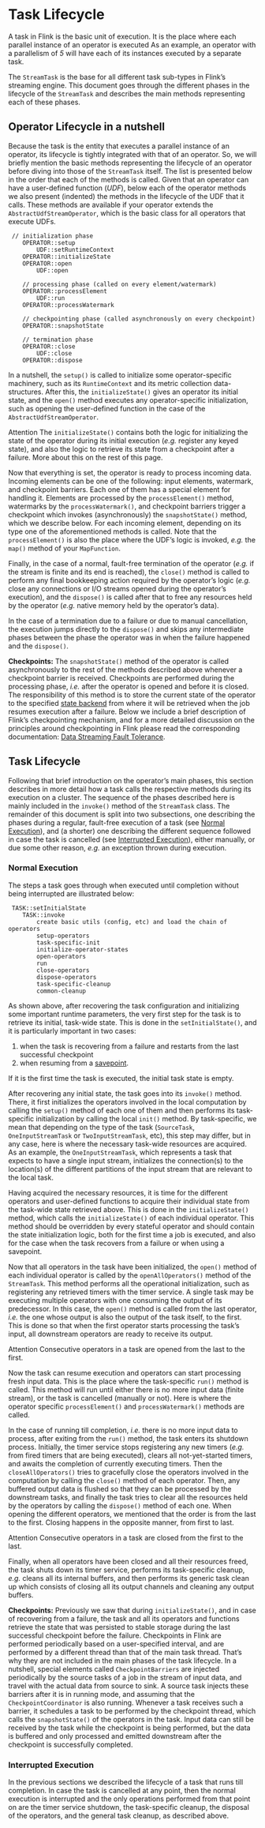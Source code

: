 

# Task Lifecycle

A task in Flink is the basic unit of execution. It is the place where each parallel instance of an operator is executed As an example, an operator with a parallelism of _5_ will have each of its instances executed by a separate task.

The `StreamTask` is the base for all different task sub-types in Flink’s streaming engine. This document goes through the different phases in the lifecycle of the `StreamTask` and describes the main methods representing each of these phases.

## Operator Lifecycle in a nutshell

Because the task is the entity that executes a parallel instance of an operator, its lifecycle is tightly integrated with that of an operator. So, we will briefly mention the basic methods representing the lifecycle of an operator before diving into those of the `StreamTask` itself. The list is presented below in the order that each of the methods is called. Given that an operator can have a user-defined function (_UDF_), below each of the operator methods we also present (indented) the methods in the lifecycle of the UDF that it calls. These methods are available if your operator extends the `AbstractUdfStreamOperator`, which is the basic class for all operators that execute UDFs.

```
 // initialization phase
    OPERATOR::setup
        UDF::setRuntimeContext
    OPERATOR::initializeState
    OPERATOR::open
        UDF::open

    // processing phase (called on every element/watermark)
    OPERATOR::processElement
        UDF::run
    OPERATOR::processWatermark

    // checkpointing phase (called asynchronously on every checkpoint)
    OPERATOR::snapshotState

    // termination phase
    OPERATOR::close
        UDF::close
    OPERATOR::dispose 
```

In a nutshell, the `setup()` is called to initialize some operator-specific machinery, such as its `RuntimeContext` and its metric collection data-structures. After this, the `initializeState()` gives an operator its initial state, and the `open()` method executes any operator-specific initialization, such as opening the user-defined function in the case of the `AbstractUdfStreamOperator`.

Attention The `initializeState()` contains both the logic for initializing the state of the operator during its initial execution (_e.g._ register any keyed state), and also the logic to retrieve its state from a checkpoint after a failure. More about this on the rest of this page.

Now that everything is set, the operator is ready to process incoming data. Incoming elements can be one of the following: input elements, watermark, and checkpoint barriers. Each one of them has a special element for handling it. Elements are processed by the `processElement()` method, watermarks by the `processWatermark()`, and checkpoint barriers trigger a checkpoint which invokes (asynchronously) the `snapshotState()` method, which we describe below. For each incoming element, depending on its type one of the aforementioned methods is called. Note that the `processElement()` is also the place where the UDF’s logic is invoked, _e.g._ the `map()` method of your `MapFunction`.

Finally, in the case of a normal, fault-free termination of the operator (_e.g._ if the stream is finite and its end is reached), the `close()` method is called to perform any final bookkeeping action required by the operator’s logic (_e.g._ close any connections or I/O streams opened during the operator’s execution), and the `dispose()` is called after that to free any resources held by the operator (_e.g._ native memory held by the operator’s data).

In the case of a termination due to a failure or due to manual cancellation, the execution jumps directly to the `dispose()` and skips any intermediate phases between the phase the operator was in when the failure happened and the `dispose()`.

**Checkpoints:** The `snapshotState()` method of the operator is called asynchronously to the rest of the methods described above whenever a checkpoint barrier is received. Checkpoints are performed during the processing phase, _i.e._ after the operator is opened and before it is closed. The responsibility of this method is to store the current state of the operator to the specified [state backend](//ci.apache.org/projects/flink/flink-docs-release-1.7/ops/state/state_backends.html) from where it will be retrieved when the job resumes execution after a failure. Below we include a brief description of Flink’s checkpointing mechanism, and for a more detailed discussion on the principles around checkpointing in Flink please read the corresponding documentation: [Data Streaming Fault Tolerance](//ci.apache.org/projects/flink/flink-docs-release-1.7/internals/stream_checkpointing.html).

## Task Lifecycle

Following that brief introduction on the operator’s main phases, this section describes in more detail how a task calls the respective methods during its execution on a cluster. The sequence of the phases described here is mainly included in the `invoke()` method of the `StreamTask` class. The remainder of this document is split into two subsections, one describing the phases during a regular, fault-free execution of a task (see [Normal Execution](#normal-execution)), and (a shorter) one describing the different sequence followed in case the task is cancelled (see [Interrupted Execution](#interrupted-execution)), either manually, or due some other reason, _e.g._ an exception thrown during execution.

### Normal Execution

The steps a task goes through when executed until completion without being interrupted are illustrated below:

```
 TASK::setInitialState
    TASK::invoke
	    create basic utils (config, etc) and load the chain of operators
	    setup-operators
	    task-specific-init
	    initialize-operator-states
   	    open-operators
	    run
	    close-operators
	    dispose-operators
	    task-specific-cleanup
	    common-cleanup 
```

As shown above, after recovering the task configuration and initializing some important runtime parameters, the very first step for the task is to retrieve its initial, task-wide state. This is done in the `setInitialState()`, and it is particularly important in two cases:

1.  when the task is recovering from a failure and restarts from the last successful checkpoint
2.  when resuming from a [savepoint](//ci.apache.org/projects/flink/flink-docs-release-1.7/ops/state/savepoints.html).

If it is the first time the task is executed, the initial task state is empty.

After recovering any initial state, the task goes into its `invoke()` method. There, it first initializes the operators involved in the local computation by calling the `setup()` method of each one of them and then performs its task-specific initialization by calling the local `init()` method. By task-specific, we mean that depending on the type of the task (`SourceTask`, `OneInputStreamTask` or `TwoInputStreamTask`, etc), this step may differ, but in any case, here is where the necessary task-wide resources are acquired. As an example, the `OneInputStreamTask`, which represents a task that expects to have a single input stream, initializes the connection(s) to the location(s) of the different partitions of the input stream that are relevant to the local task.

Having acquired the necessary resources, it is time for the different operators and user-defined functions to acquire their individual state from the task-wide state retrieved above. This is done in the `initializeState()` method, which calls the `initializeState()` of each individual operator. This method should be overridden by every stateful operator and should contain the state initialization logic, both for the first time a job is executed, and also for the case when the task recovers from a failure or when using a savepoint.

Now that all operators in the task have been initialized, the `open()` method of each individual operator is called by the `openAllOperators()` method of the `StreamTask`. This method performs all the operational initialization, such as registering any retrieved timers with the timer service. A single task may be executing multiple operators with one consuming the output of its predecessor. In this case, the `open()` method is called from the last operator, _i.e._ the one whose output is also the output of the task itself, to the first. This is done so that when the first operator starts processing the task’s input, all downstream operators are ready to receive its output.

Attention Consecutive operators in a task are opened from the last to the first.

Now the task can resume execution and operators can start processing fresh input data. This is the place where the task-specific `run()` method is called. This method will run until either there is no more input data (finite stream), or the task is cancelled (manually or not). Here is where the operator specific `processElement()` and `processWatermark()` methods are called.

In the case of running till completion, _i.e._ there is no more input data to process, after exiting from the `run()` method, the task enters its shutdown process. Initially, the timer service stops registering any new timers (_e.g._ from fired timers that are being executed), clears all not-yet-started timers, and awaits the completion of currently executing timers. Then the `closeAllOperators()` tries to gracefully close the operators involved in the computation by calling the `close()` method of each operator. Then, any buffered output data is flushed so that they can be processed by the downstream tasks, and finally the task tries to clear all the resources held by the operators by calling the `dispose()` method of each one. When opening the different operators, we mentioned that the order is from the last to the first. Closing happens in the opposite manner, from first to last.

Attention Consecutive operators in a task are closed from the first to the last.

Finally, when all operators have been closed and all their resources freed, the task shuts down its timer service, performs its task-specific cleanup, _e.g._ cleans all its internal buffers, and then performs its generic task clean up which consists of closing all its output channels and cleaning any output buffers.

**Checkpoints:** Previously we saw that during `initializeState()`, and in case of recovering from a failure, the task and all its operators and functions retrieve the state that was persisted to stable storage during the last successful checkpoint before the failure. Checkpoints in Flink are performed periodically based on a user-specified interval, and are performed by a different thread than that of the main task thread. That’s why they are not included in the main phases of the task lifecycle. In a nutshell, special elements called `CheckpointBarriers` are injected periodically by the source tasks of a job in the stream of input data, and travel with the actual data from source to sink. A source task injects these barriers after it is in running mode, and assuming that the `CheckpointCoordinator` is also running. Whenever a task receives such a barrier, it schedules a task to be performed by the checkpoint thread, which calls the `snapshotState()` of the operators in the task. Input data can still be received by the task while the checkpoint is being performed, but the data is buffered and only processed and emitted downstream after the checkpoint is successfully completed.

### Interrupted Execution

In the previous sections we described the lifecycle of a task that runs till completion. In case the task is cancelled at any point, then the normal execution is interrupted and the only operations performed from that point on are the timer service shutdown, the task-specific cleanup, the disposal of the operators, and the general task cleanup, as described above.

